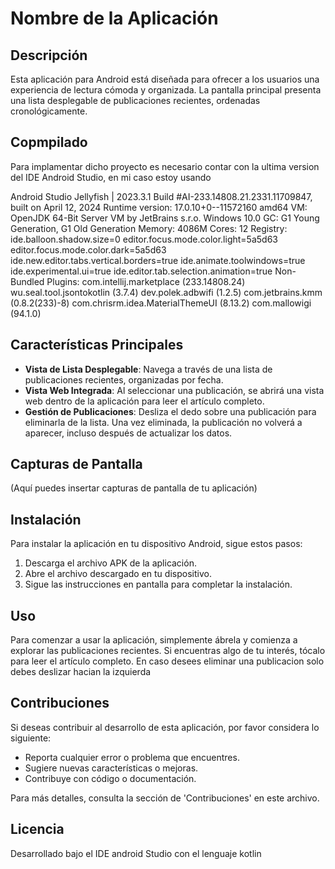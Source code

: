 # Nombre de la Aplicación

## Descripción

Esta aplicación para Android está diseñada para ofrecer a los usuarios una experiencia de lectura cómoda y organizada. 
La pantalla principal presenta una lista desplegable de publicaciones recientes, ordenadas cronológicamente.

## Copmpilado

Para implamentar dicho proyecto es necesario contar con la ultima version del IDE Android Studio, en mi caso estoy usando 

Android Studio Jellyfish | 2023.3.1
Build #AI-233.14808.21.2331.11709847, built on April 12, 2024
Runtime version: 17.0.10+0--11572160 amd64
VM: OpenJDK 64-Bit Server VM by JetBrains s.r.o.
Windows 10.0
GC: G1 Young Generation, G1 Old Generation
Memory: 4086M
Cores: 12
Registry:
  ide.balloon.shadow.size=0
  editor.focus.mode.color.light=5a5d63
  editor.focus.mode.color.dark=5a5d63
  ide.new.editor.tabs.vertical.borders=true
  ide.animate.toolwindows=true
  ide.experimental.ui=true
  ide.editor.tab.selection.animation=true
Non-Bundled Plugins:
  com.intellij.marketplace (233.14808.24)
  wu.seal.tool.jsontokotlin (3.7.4)
  dev.polek.adbwifi (1.2.5)
  com.jetbrains.kmm (0.8.2(233)-8)
  com.chrisrm.idea.MaterialThemeUI (8.13.2)
  com.mallowigi (94.1.0)


## Características Principales

- **Vista de Lista Desplegable**: Navega a través de una lista de publicaciones recientes, organizadas por fecha.
- **Vista Web Integrada**: Al seleccionar una publicación, se abrirá una vista web dentro de la aplicación para leer el artículo completo.
- **Gestión de Publicaciones**: Desliza el dedo sobre una publicación para eliminarla de la lista. Una vez eliminada, la publicación no volverá a aparecer, incluso después de actualizar los datos.

## Capturas de Pantalla

(Aquí puedes insertar capturas de pantalla de tu aplicación)

## Instalación

Para instalar la aplicación en tu dispositivo Android, sigue estos pasos:

1. Descarga el archivo APK de la aplicación.
2. Abre el archivo descargado en tu dispositivo.
3. Sigue las instrucciones en pantalla para completar la instalación.

## Uso

Para comenzar a usar la aplicación, simplemente ábrela y comienza a explorar las publicaciones recientes. Si encuentras algo de tu interés, tócalo para leer el artículo completo.
En caso desees eliminar una publicacion solo debes deslizar hacian la izquierda

## Contribuciones

Si deseas contribuir al desarrollo de esta aplicación, por favor considera lo siguiente:

- Reporta cualquier error o problema que encuentres.
- Sugiere nuevas características o mejoras.
- Contribuye con código o documentación.

Para más detalles, consulta la sección de 'Contribuciones' en este archivo.

## Licencia

Desarrollado bajo el IDE android Studio con el lenguaje kotlin
